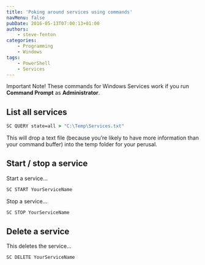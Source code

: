 ```yaml
---
title: 'Poking around services using commands'
navMenu: false
pubDate: 2016-05-13T07:00:13+01:00
authors:
    - steve-fenton
categories:
    - Programming
    - Windows
tags:
    - PowerShell
    - Services
---
```


Important Note! These commands for Windows Services work if you run **Command Prompt** as **Administrator**.

## List all services

```cmd
SC QUERY state=all > "C:\Temp\Services.txt"
```

This will drop a text file (because you’re likely to have more information than your command buffer) into the temp folder for your perusal.

## Start / stop a service

Start a service…

```cmd
SC START YourServiceName
```

Stop a service…

```cmd
SC STOP YourServiceName
```

## Delete a service

This deletes the service…

```cmd
SC DELETE YourServiceName
```